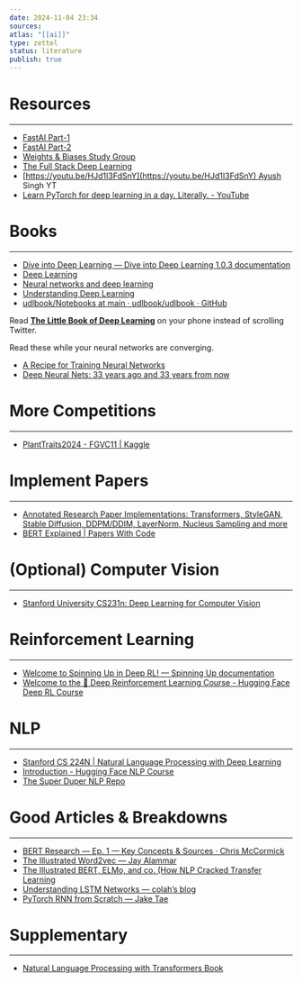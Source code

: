 ```yaml
---
date: 2024-11-04 23:34
sources: 
atlas: "[[ai]]"
type: zettel
status: literature
publish: true
---
```


# Resources

---

- [FastAI Part-1](https://course.fast.ai/)
- [FastAI Part-2](https://course.fast.ai/Lessons/part2.html)
- [Weights & Biases Study Group](https://wandb.ai/wandb_fc/events/reports/W-B-Study-Group-Lectures-fast-ai-w-Hugging-Face--Vmlldzo4NDUzNDU?galleryTag=events)
- [The Full Stack Deep Learning](https://fullstackdeeplearning.com/course/2022)
- [https://youtu.be/HJd1I3FdSnY](https://youtu.be/HJd1I3FdSnY) Ayush Singh YT
- [Learn PyTorch for deep learning in a day. Literally. - YouTube](https://youtu.be/Z_ikDlimN6A?si=YcWSpL2pSYkKFjPZ)

# Books

---

- [Dive into Deep Learning — Dive into Deep Learning 1.0.3 documentation](https://d2l.ai/index.html)
- [Deep Learning](https://www.deeplearningbook.org/)
- [Neural networks and deep learning](http://neuralnetworksanddeeplearning.com/)
- [Understanding Deep Learning](https://udlbook.github.io/udlbook/)
- [udlbook/Notebooks at main · udlbook/udlbook · GitHub](https://github.com/udlbook/udlbook/tree/main/Notebooks)

Read [**The Little Book of Deep Learning**](https://fleuret.org/francois/lbdl.html) on your phone instead of scrolling Twitter.

Read these while your neural networks are converging.

- [A Recipe for Training Neural Networks](https://karpathy.github.io/2019/04/25/recipe)
- [Deep Neural Nets: 33 years ago and 33 years from now](https://karpathy.github.io/2022/03/14/lecun1989/)

# More Competitions

---

- [PlantTraits2024 - FGVC11 | Kaggle](https://www.kaggle.com/competitions/planttraits2024)

# Implement Papers

---

- [Annotated Research Paper Implementations: Transformers, StyleGAN, Stable Diffusion, DDPM/DDIM, LayerNorm, Nucleus Sampling and more](https://nn.labml.ai/index.html)
- [BERT Explained | Papers With Code](https://paperswithcode.com/method/bert)

# (Optional) Computer Vision

---

- [Stanford University CS231n: Deep Learning for Computer Vision](http://cs231n.stanford.edu/)

# Reinforcement Learning

---

- [Welcome to Spinning Up in Deep RL! — Spinning Up documentation](https://spinningup.openai.com/en/latest/)
- [Welcome to the 🤗 Deep Reinforcement Learning Course - Hugging Face Deep RL Course](https://huggingface.co/learn/deep-rl-course/unit0/introduction)

# NLP

---

- [Stanford CS 224N | Natural Language Processing with Deep Learning](https://web.stanford.edu/class/archive/cs/cs224n/cs224n.1234/)
- [Introduction - Hugging Face NLP Course](https://huggingface.co/learn/nlp-course/chapter1/1)
- [The Super Duper NLP Repo](https://notebooks.quantumstat.com/?trk=public_post-text)

# Good Articles & Breakdowns

---

- [BERT Research — Ep. 1 — Key Concepts & Sources · Chris McCormick](https://mccormickml.com/2019/11/11/bert-research-ep-1-key-concepts-and-sources)
- [The Illustrated Word2vec — Jay Alammar](https://jalammar.github.io/illustrated-word2vec)
- [The Illustrated BERT, ELMo, and co. (How NLP Cracked Transfer Learning](https://jalammar.github.io/illustrated-bert)
- [Understanding LSTM Networks — colah’s blog](https://colah.github.io/posts/2015-08-Understanding-LSTMs)
- [PyTorch RNN from Scratch — Jake Tae](https://jaketae.github.io/study/pytorch-rnn/)

# Supplementary

---

- [Natural Language Processing with Transformers Book](https://transformersbook.com/)
